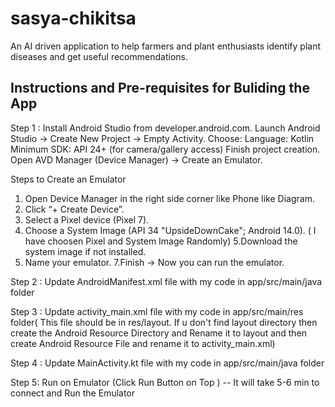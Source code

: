 # sasya-chikitsa
An AI driven application to help farmers and plant enthusiasts identify plant diseases and get useful recommendations.


## Instructions and Pre-requisites for Buliding the App
Step 1 : Install Android Studio from developer.android.com.
Launch Android Studio → Create New Project → Empty Activity.
Choose:
Language: Kotlin
Minimum SDK: API 24+ (for camera/gallery access)
Finish project creation.
Open AVD Manager (Device Manager) → Create an Emulator.

 Steps to Create an Emulator
 1. Open Device Manager in the right side corner like Phone like Diagram.
 2. Click “+ Create Device”.
 3. Select a Pixel device (Pixel 7). 
 4. Choose a System Image (API 34 "UpsideDownCake"; Android 14.0). ( I have choosen Pixel and System Image Randomly)
 5.Download the system image if not installed.
 6. Name your emulator.
 7.Finish → Now you can run the emulator.


Step 2 : Update AndroidManifest.xml file with my code in app/src/main/java folder

Step 3 : Update activity_main.xml file with my code in app/src/main/res folder( This file should be in res/layout. If u don't find layout directory then create the Android Resource Directory and Rename it to layout and then create Android Resource File and rename it to activity_main.xml) 

Step 4 : Update MainActivity.kt file with my code in app/src/main/java folder

Step 5: Run on Emulator (Click Run Button on Top ) -- It will take 5-6 min to connect and Run the Emulator

